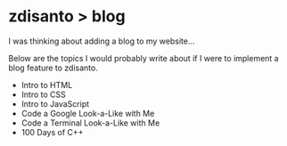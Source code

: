 # zdisanto > blog

I was thinking about adding a blog to my website...

Below are the topics I would probably write about if I were to implement a blog feature to zdisanto.
- Intro to HTML
- Intro to CSS
- Intro to JavaScript
- Code a Google Look-a-Like with Me
- Code a Terminal Look-a-Like with Me
- 100 Days of C++
